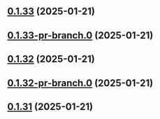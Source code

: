 ## [0.1.33](https://github.com/latha-414/AWS-CICD-web-app/compare/v0.1.33-pr-branch.0...v0.1.33) (2025-01-21)



## [0.1.33-pr-branch.0](https://github.com/latha-414/AWS-CICD-web-app/compare/v0.1.32...v0.1.33-pr-branch.0) (2025-01-21)



## [0.1.32](https://github.com/latha-414/AWS-CICD-web-app/compare/v0.1.32-pr-branch.0...v0.1.32) (2025-01-21)



## [0.1.32-pr-branch.0](https://github.com/latha-414/AWS-CICD-web-app/compare/v0.1.31...v0.1.32-pr-branch.0) (2025-01-21)



## [0.1.31](https://github.com/latha-414/AWS-CICD-web-app/compare/v0.1.31-pr-branch.0...v0.1.31) (2025-01-21)



